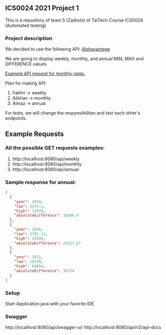 ## ICS0024 2021 Project 1

This is a repository of team 5 (Zadrots) of TalTech Course ICS0024 (Automated testing)

### Project description

We decided to use the following API: [Alphavantage](`https://www.alphavantage.co/documentation/#crypto-exchange`)

We are going to display weekly, monthly, and annual MIN, MAX and DIFFERENCE values.

[Example API request for monthly rates.](https://www.alphavantage.co/query?function=DIGITAL_CURRENCY_MONTHLY&symbol=BTC&market=CNY&apikey=demo)

Plan for making API:

1. Fakhri -> weekly
1. Alikhan -> monthly
1. Almaz -> annual

For tests, we will change the responsibilities and test each other's endpoints.

## Example Requests

### All the possible GET requests examples:

1. http://localhost:8080/api/weekly
1. http://localhost:8080/api/monthly
1. http://localhost:8080/api/annual

### Sample response for annual:

```json
[
  {
    "year": 2019,
    "low": 3373.1,
    "high": 13970,
    "absoluteDifference": 10596.9
  },
  {
    "year": 2020,
    "low": 3782.13,
    "high": 29300,
    "absoluteDifference": 25517.87
  },
  {
    "year": 2021,
    "low": 28130,
    "high": 64854,
    "absoluteDifference": 36724
  }
]
```

### Setup

Start Application.java with your favorite IDE

### Swagger

http://localhost:8080/api/swagger-ui/
http://localhost:8080/api/v2/api-docs

